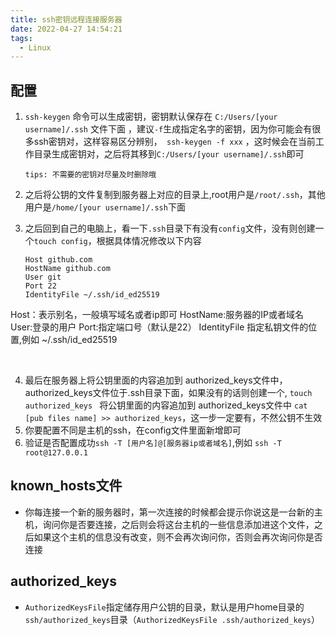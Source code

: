```yaml
---
title: ssh密钥远程连接服务器
date: 2022-04-27 14:54:21
tags:
  - Linux
---
```



## 配置
1. `ssh-keygen` 命令可以生成密钥，密钥默认保存在 `C:/Users/[your username]/.ssh` 文件下面  ，建议`-f`生成指定名字的密钥，因为你可能会有很多ssh密钥对，这样容易区分辨别，` ssh-keygen -f xxx`   ，这时候会在当前工作目录生成密钥对，之后将其移到`C:/Users/[your username]/.ssh`即可

      `tips: 不需要的密钥对尽量及时删除哦 `
      <!-- more -->

2. 之后将公钥的文件复制到服务器上对应的目录上,root用户是`/root/.ssh`，其他用户是`/home/[your username]/.ssh`下面

3. 之后回到自己的电脑上，看一下`.ssh`目录下有没有`config`文件，没有则创建一个`touch config`，根据具体情况修改以下内容

      ```shell
      Host github.com
      HostName github.com
      User git
      Port 22
      IdentityFile ~/.ssh/id_ed25519
      
      ```

Host：表示别名，一般填写域名或者ip即可
HostName:服务器的IP或者域名
User:登录的用户
Port:指定端口号（默认是22）
IdentityFile 指定私钥文件的位置,例如 ~/.ssh/id_ed25519

​      

4. 最后在服务器上将公钥里面的内容追加到 authorized_keys文件中，authorized_keys文件位于.ssh目录下面，如果没有的话则创建一个, `touch authorized_keys `  将公钥里面的内容追加到 authorized_keys文件中 `cat [pub files name] >> authorized_keys`，这一步一定要有，不然公钥不生效
5. 你要配置不同是主机的ssh，在config文件里面新增即可
6.  验证是否配置成功`ssh -T [用户名]@[服务器ip或者域名]`,例如 `ssh -T root@127.0.0.1`



## known_hosts文件

- 你每连接一个新的服务器时，第一次连接的时候都会提示你说这是一台新的主机，询问你是否要连接，之后则会将这台主机的一些信息添加进这个文件，之后如果这个主机的信息没有改变，则不会再次询问你，否则会再次询问你是否连接

## authorized_keys

- `AuthorizedKeysFile`指定储存用户公钥的目录，默认是用户home目录的`ssh/authorized_keys`目录（`AuthorizedKeysFile .ssh/authorized_keys`）

